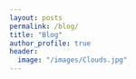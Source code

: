 ```yaml
---
layout: posts
permalink: /blog/
title: "Blog"
author_profile: true
header:
  image: "/images/Clouds.jpg"
---
```



